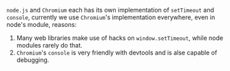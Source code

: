 `node.js` and `Chromium` each has its own implementation of `setTimeout` and `console`, currently we use `Chromium`'s implementation everywhere, even in node's module, reasons:

1. Many web libraries make use of hacks on `window.setTimeout`, while node modules rarely do that.
2. `Chromium`'s `console` is very friendly with devtools and is alse capable of debugging.